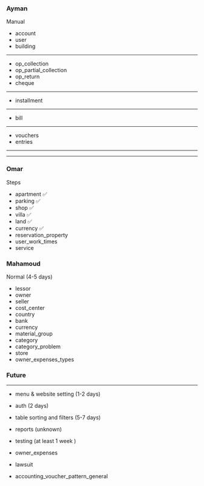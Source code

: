 ### Ayman

Manual

- account
- user
- building

---

- op_collection
- op_partial_collection
- op_return
- cheque

---

- installment

---

- bill

---

- vouchers
- entries

---

---

### Omar

Steps

- apartment ✅
- parking ✅
- shop ✅
- villa ✅
- land ✅
- currency ✅
- reservation_property
- user_work_times
- service

### Mahamoud

Normal (4-5 days)

- lessor
- owner
- seller
- cost_center
- country
- bank
- currency
- material_group
- category
- category_problem
- store
- owner_expenses_types

### Future

---

- menu & website setting (1-2 days)
- auth (2 days)
- table sorting and filters (5-7 days)
- reports (unknown)
- testing (at least 1 week )

- owner_expenses

- lawsuit
- accounting_voucher_pattern_general
